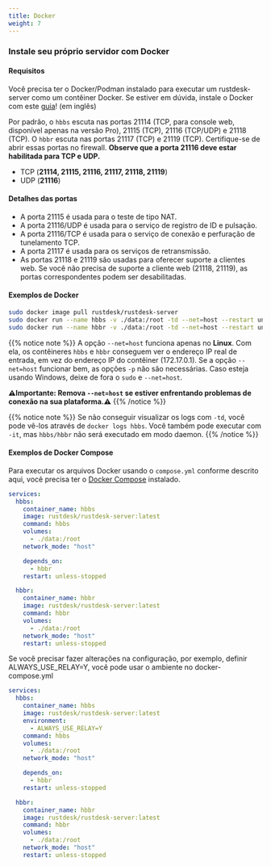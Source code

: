 ```yaml
---
title: Docker
weight: 7
---
```


### Instale seu próprio servidor com Docker

#### Requisitos
Você precisa ter o Docker/Podman instalado para executar um rustdesk-server como um contêiner Docker. Se estiver em dúvida, instale o Docker com este [guia](https://docs.docker.com/engine/install/)! (em inglês)

Por padrão, o `hbbs` escuta nas portas 21114 (TCP, para console web, disponível apenas na versão Pro), 21115 (TCP), 21116 (TCP/UDP) e 21118 (TCP). O `hbbr` escuta nas portas 21117 (TCP) e 21119 (TCP). Certifique-se de abrir essas portas no firewall. **Observe que a porta 21116 deve estar habilitada para TCP e UDP.**

- TCP (**21114, 21115, 21116, 21117, 21118, 21119**)
- UDP (**21116**)

#### Detalhes das portas

- A porta 21115 é usada para o teste de tipo NAT.
- A porta 21116/UDP é usada para o serviço de registro de ID e pulsação.
- A porta 21116/TCP é usada para o serviço de conexão e perfuração de tunelamento TCP.
- A porta 21117 é usada para os serviços de retransmissão.
- As portas 21118 e 21119 são usadas para oferecer suporte a clientes web. Se você não precisa de suporte a cliente web (21118, 21119), as portas correspondentes podem ser desabilitadas.

#### Exemplos de Docker

```sh
sudo docker image pull rustdesk/rustdesk-server
sudo docker run --name hbbs -v ./data:/root -td --net=host --restart unless-stopped rustdesk/rustdesk-server hbbs
sudo docker run --name hbbr -v ./data:/root -td --net=host --restart unless-stopped rustdesk/rustdesk-server hbbr
```
<a name="net-host"></a>

{{% notice note %}}
A opção `--net=host` funciona apenas no **Linux**. Com ela, os contêineres `hbbs` e `hbbr` conseguem ver o endereço IP real de entrada, em vez do endereço IP do contêiner (172.17.0.1).
Se a opção `--net=host` funcionar bem, as opções `-p` não são necessárias. Caso esteja usando Windows, deixe de fora o `sudo` e `--net=host`.

**⚠️Importante: Remova `--net=host` se estiver enfrentando problemas de conexão na sua plataforma.⚠️**
{{% /notice %}}

{{% notice note %}}
Se não conseguir visualizar os logs com `-td`, você pode vê-los através de `docker logs hbbs`.  Você também pode executar com `-it`, mas `hbbs/hbbr` não será executado em modo daemon.
{{% /notice %}}

#### Exemplos de Docker Compose

Para executar os arquivos Docker usando o `compose.yml` conforme descrito aqui, você precisa ter o [Docker Compose](https://docs.docker.com/compose/) instalado.

```yaml
services:
  hbbs:
    container_name: hbbs
    image: rustdesk/rustdesk-server:latest
    command: hbbs
    volumes:
      - ./data:/root
    network_mode: "host"

    depends_on:
      - hbbr
    restart: unless-stopped

  hbbr:
    container_name: hbbr
    image: rustdesk/rustdesk-server:latest
    command: hbbr
    volumes:
      - ./data:/root
    network_mode: "host"
    restart: unless-stopped
```

Se você precisar fazer alterações na configuração, por exemplo, definir ALWAYS_USE_RELAY=Y, você pode usar o ambiente no docker-compose.yml

```yaml
services:
  hbbs:
    container_name: hbbs
    image: rustdesk/rustdesk-server:latest
    environment:
      - ALWAYS_USE_RELAY=Y
    command: hbbs
    volumes:
      - ./data:/root
    network_mode: "host"

    depends_on:
      - hbbr
    restart: unless-stopped

  hbbr:
    container_name: hbbr
    image: rustdesk/rustdesk-server:latest
    command: hbbr
    volumes:
      - ./data:/root
    network_mode: "host"
    restart: unless-stopped
```
